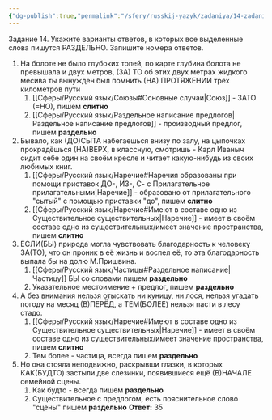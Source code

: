 ```yaml
---
{"dg-publish":true,"permalink":"/sfery/russkij-yazyk/zadaniya/14-zadanie/14-15-ege-po-russkomu/","tags":["Русский"]}
---
```


 Задание 14. Укажите варианты ответов, в которых все выделенные слова пишутся РАЗДЕЛЬНО. Запишите номера ответов.
1. На болоте не было глубоких топей, по карте глубина болота не превышала и двух метров, (ЗА) ТО об этих двух метрах жидкого месива ты вынужден был помнить (НА) ПРОТЯЖЕНИИ трёх километров пути
	1. [[Сферы/Русский язык/Союзы#Основные случаи\|Союз]] - ЗАТО (=НО), пишем **слитно**
	2. [[Сферы/Русский язык/Раздельное написание предлогов\|Раздельное написание предлогов]] - производный предлог, пишем **раздельно**
2. Бывало, как (ДО)СЫТА набегаешься внизу по залу, на цыпочках прокрадёшься (НА)ВЕРХ, в классную, смотришь - Карл Иваныч сидит себе один на своём кресле и читает какую-нибудь из своих любимых книг.
	1. [[Сферы/Русский язык/Наречие#Наречия образованы при помощи приставок ДО-, ИЗ-, С- с Прилагательное прилагательными\|Наречие]] - образовано от прилагательного "сытый" с помощью приставки "до", пишем **слитно**
	2. [[Сферы/Русский язык/Наречие#Имеют в составе одно из Существительное существительных\|Наречие]] - имеет в своём составе одно из существительных/имеет значение пространства, пишем **слитно**
3. ЕСЛИ(БЫ) природа могла чувствовать благодарность к человеку ЗА(ТО), что он проник в её жизнь и воспел её, то эта благодарность выпала бы на долю М.Пришвина.
	1. [[Сферы/Русский язык/Частицы#Раздельное написание\|Частицу]] БЫ со словами пишем **раздельно** 
	2. Указательное местоимение + предлог, пишем **раздельно**
4. А без внимания нельзя отыскать ни куницу, ни лося, нельзя угадать погоду на месяц (В)ПЕРЁД, а ТЕМ(БОЛЕЕ) нельзя пасти в лесу стадо.
	1. [[Сферы/Русский язык/Наречие#Имеют в составе одно из Существительное существительных\|Наречие]] - имеет в своём составе одно из существительных/имеет значение пространства, пишем **слитно**
	2. Тем более - частица, всегда пишем **раздельно**
5. Но она стояла неподвижно, раскрывши глазки, в которых КАК(БУДТО) застыли две слезинки, появившиеся ещё (В)НАЧАЛЕ семейной сцены.
	1. Как будто - всегда пишем **раздельно**
	2. Существительное с предлогом, есть пояснительное слово "сцены" пишем **раздельно**
**Ответ:** 35